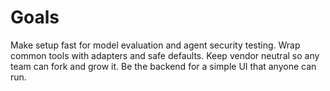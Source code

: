 # Goals

Make setup fast for model evaluation and agent security testing.
Wrap common tools with adapters and safe defaults.
Keep vendor neutral so any team can fork and grow it.
Be the backend for a simple UI that anyone can run.
